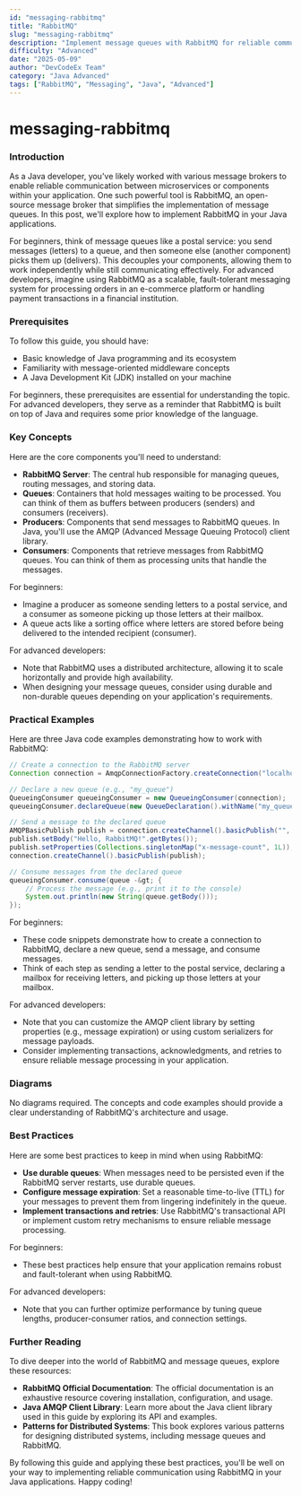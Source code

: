 ```yaml
---
id: "messaging-rabbitmq"
title: "RabbitMQ"
slug: "messaging-rabbitmq"
description: "Implement message queues with RabbitMQ for reliable communication."
difficulty: "Advanced"
date: "2025-05-09"
author: "DevCodeEx Team"
category: "Java Advanced"
tags: ["RabbitMQ", "Messaging", "Java", "Advanced"]
---
```


**messaging-rabbitmq**
=====================



### Introduction



As a Java developer, you've likely worked with various message brokers to enable reliable communication between microservices or components within your application. One such powerful tool is RabbitMQ, an open-source message broker that simplifies the implementation of message queues. In this post, we'll explore how to implement RabbitMQ in your Java applications.

For beginners, think of message queues like a postal service: you send messages (letters) to a queue, and then someone else (another component) picks them up (delivers). This decouples your components, allowing them to work independently while still communicating effectively. For advanced developers, imagine using RabbitMQ as a scalable, fault-tolerant messaging system for processing orders in an e-commerce platform or handling payment transactions in a financial institution.

### Prerequisites



To follow this guide, you should have:

* Basic knowledge of Java programming and its ecosystem
* Familiarity with message-oriented middleware concepts
* A Java Development Kit (JDK) installed on your machine

For beginners, these prerequisites are essential for understanding the topic. For advanced developers, they serve as a reminder that RabbitMQ is built on top of Java and requires some prior knowledge of the language.

### Key Concepts



Here are the core components you'll need to understand:

* **RabbitMQ Server**: The central hub responsible for managing queues, routing messages, and storing data.
* **Queues**: Containers that hold messages waiting to be processed. You can think of them as buffers between producers (senders) and consumers (receivers).
* **Producers**: Components that send messages to RabbitMQ queues. In Java, you'll use the AMQP (Advanced Message Queuing Protocol) client library.
* **Consumers**: Components that retrieve messages from RabbitMQ queues. You can think of them as processing units that handle the messages.

For beginners:

* Imagine a producer as someone sending letters to a postal service, and a consumer as someone picking up those letters at their mailbox.
* A queue acts like a sorting office where letters are stored before being delivered to the intended recipient (consumer).

For advanced developers:

* Note that RabbitMQ uses a distributed architecture, allowing it to scale horizontally and provide high availability.
* When designing your message queues, consider using durable and non-durable queues depending on your application's requirements.

### Practical Examples



Here are three Java code examples demonstrating how to work with RabbitMQ:

```java
// Create a connection to the RabbitMQ server
Connection connection = AmqpConnectionFactory.createConnection("localhost", "guest", "guest");

// Declare a new queue (e.g., "my_queue")
QueueingConsumer queueingConsumer = new QueueingConsumer(connection);
queueingConsumer.declareQueue(new QueueDeclaration().withName("my_queue").withDurable(true));

// Send a message to the declared queue
AMQPBasicPublish publish = connection.createChannel().basicPublish("", "my_queue", true, false).build();
publish.setBody("Hello, RabbitMQ!".getBytes());
publish.setProperties(Collections.singletonMap("x-message-count", 1L));
connection.createChannel().basicPublish(publish);

// Consume messages from the declared queue
queueingConsumer.consume(queue -&gt; {
    // Process the message (e.g., print it to the console)
    System.out.println(new String(queue.getBody()));
});
```

For beginners:

* These code snippets demonstrate how to create a connection to RabbitMQ, declare a new queue, send a message, and consume messages.
* Think of each step as sending a letter to the postal service, declaring a mailbox for receiving letters, and picking up those letters at your mailbox.

For advanced developers:

* Note that you can customize the AMQP client library by setting properties (e.g., message expiration) or using custom serializers for message payloads.
* Consider implementing transactions, acknowledgments, and retries to ensure reliable message processing in your application.

### Diagrams



No diagrams required. The concepts and code examples should provide a clear understanding of RabbitMQ's architecture and usage.

### Best Practices



Here are some best practices to keep in mind when using RabbitMQ:

* **Use durable queues**: When messages need to be persisted even if the RabbitMQ server restarts, use durable queues.
* **Configure message expiration**: Set a reasonable time-to-live (TTL) for your messages to prevent them from lingering indefinitely in the queue.
* **Implement transactions and retries**: Use RabbitMQ's transactional API or implement custom retry mechanisms to ensure reliable message processing.

For beginners:

* These best practices help ensure that your application remains robust and fault-tolerant when using RabbitMQ.

For advanced developers:

* Note that you can further optimize performance by tuning queue lengths, producer-consumer ratios, and connection settings.

### Further Reading



To dive deeper into the world of RabbitMQ and message queues, explore these resources:

* **RabbitMQ Official Documentation**: The official documentation is an exhaustive resource covering installation, configuration, and usage.
* **Java AMQP Client Library**: Learn more about the Java client library used in this guide by exploring its API and examples.
* **Patterns for Distributed Systems**: This book explores various patterns for designing distributed systems, including message queues and RabbitMQ.

By following this guide and applying these best practices, you'll be well on your way to implementing reliable communication using RabbitMQ in your Java applications. Happy coding!